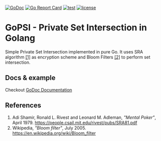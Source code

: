 [![GoDoc](https://godoc.org/github.com/lucasmenendez/gopsi?status.svg)](https://godoc.org/github.com/lucasmenendez/gopsi)
[![Go Report Card](https://goreportcard.com/badge/github.com/lucasmenendez/gopsi)](https://goreportcard.com/report/github.com/lucasmenendez/gopsi)
[![test](https://github.com/lucasmenendez/gopsi/workflows/test/badge.svg)](https://github.com/lucasmenendez/gopsi/actions?query=workflow%3Atest)
[![license](https://img.shields.io/github/license/lucasmenendez/gopsi)](LICENSE)

# GoPSI - Private Set Intersection in Golang

Simple Private Set Intersection implemented in pure Go. It uses SRA algorithm [[1]](#references) as encryption scheme and Bloom Filters [[2]](#references) to perform set intersection.

## Docs & example
Checkout [GoDoc Documentation](https://godoc.org/github.com/lucasmenendez/gopsi)


## References

1. Adi Shamir, Ronald L. Rivest and Leonard M. Adleman, *"Mental Poker"*, April 1979. https://people.csail.mit.edu/rivest/pubs/SRA81.pdf
2. Wikipedia, *"Bloom filter"*, July 2005. https://en.wikipedia.org/wiki/Bloom_filter